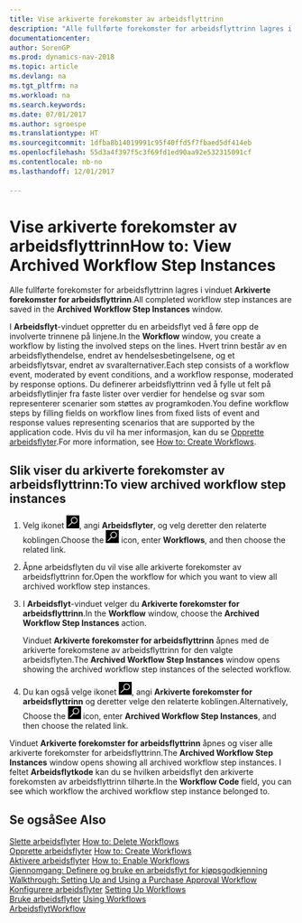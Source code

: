 ```yaml
---
title: Vise arkiverte forekomster av arbeidsflyttrinn
description: "Alle fullførte forekomster for arbeidsflyttrinn lagres i vinduet **Arkiverte forekomster for arbeidsflyttrinn**."
documentationcenter: 
author: SorenGP
ms.prod: dynamics-nav-2018
ms.topic: article
ms.devlang: na
ms.tgt_pltfrm: na
ms.workload: na
ms.search.keywords: 
ms.date: 07/01/2017
ms.author: sgroespe
ms.translationtype: HT
ms.sourcegitcommit: 1dfba8b14019991c95f40ffd5f7fbaed5df414eb
ms.openlocfilehash: 55d3a4f397f5c3f69fd1ed90aa92e532315091cf
ms.contentlocale: nb-no
ms.lasthandoff: 12/01/2017

---
```

# <a name="how-to-view-archived-workflow-step-instances"></a><span data-ttu-id="7e2bf-103">Vise arkiverte forekomster av arbeidsflyttrinn</span><span class="sxs-lookup"><span data-stu-id="7e2bf-103">How to: View Archived Workflow Step Instances</span></span>
<span data-ttu-id="7e2bf-104">Alle fullførte forekomster for arbeidsflyttrinn lagres i vinduet **Arkiverte forekomster for arbeidsflyttrinn**.</span><span class="sxs-lookup"><span data-stu-id="7e2bf-104">All completed workflow step instances are saved in the **Archived Workflow Step Instances** window.</span></span>  

 <span data-ttu-id="7e2bf-105">I **Arbeidsflyt**-vinduet oppretter du en arbeidsflyt ved å føre opp de involverte trinnene på linjene.</span><span class="sxs-lookup"><span data-stu-id="7e2bf-105">In the **Workflow** window, you create a workflow by listing the involved steps on the lines.</span></span> <span data-ttu-id="7e2bf-106">Hvert trinn består av en arbeidsflythendelse, endret av hendelsesbetingelsene, og et arbeidsflytsvar, endret av svaralternativer.</span><span class="sxs-lookup"><span data-stu-id="7e2bf-106">Each step consists of a workflow event, moderated by event conditions, and a workflow response, moderated by response options.</span></span> <span data-ttu-id="7e2bf-107">Du definerer arbeidsflyttrinn ved å fylle ut felt på arbeidsflytlinjer fra faste lister over verdier for hendelse og svar som representerer scenarier som støttes av programkoden.</span><span class="sxs-lookup"><span data-stu-id="7e2bf-107">You define workflow steps by filling fields on workflow lines from fixed lists of event and response values representing scenarios that are supported by the application code.</span></span> <span data-ttu-id="7e2bf-108">Hvis du vil ha mer informasjon, kan du se [Opprette arbeidsflyter](across-how-to-create-workflows.md).</span><span class="sxs-lookup"><span data-stu-id="7e2bf-108">For more information, see [How to: Create Workflows](across-how-to-create-workflows.md).</span></span>  

## <a name="to-view-archived-workflow-step-instances"></a><span data-ttu-id="7e2bf-109">Slik viser du arkiverte forekomster av arbeidsflyttrinn:</span><span class="sxs-lookup"><span data-stu-id="7e2bf-109">To view archived workflow step instances</span></span>  
1.  <span data-ttu-id="7e2bf-110">Velg ikonet ![Søk etter side eller rapport](media/ui-search/search_small.png "Søk etter side eller rapport"), angi **Arbeidsflyter**, og velg deretter den relaterte koblingen.</span><span class="sxs-lookup"><span data-stu-id="7e2bf-110">Choose the ![Search for Page or Report](media/ui-search/search_small.png "Search for Page or Report icon") icon, enter **Workflows**, and then choose the related link.</span></span>  
2.  <span data-ttu-id="7e2bf-111">Åpne arbeidsflyten du vil vise alle arkiverte forekomster av arbeidsflyttrinn for.</span><span class="sxs-lookup"><span data-stu-id="7e2bf-111">Open the workflow for which you want to view all archived workflow step instances.</span></span>  
3.  <span data-ttu-id="7e2bf-112">I **Arbeidsflyt**-vinduet velger du **Arkiverte forekomster for arbeidsflyttrinn**.</span><span class="sxs-lookup"><span data-stu-id="7e2bf-112">In the **Workflow** window, choose the **Archived Workflow Step Instances** action.</span></span>  

    <span data-ttu-id="7e2bf-113">Vinduet **Arkiverte forekomster for arbeidsflyttrinn** åpnes med de arkiverte forekomstene av arbeidsflyttrinn for den valgte arbeidsflyten.</span><span class="sxs-lookup"><span data-stu-id="7e2bf-113">The **Archived Workflow Step Instances** window opens showing the archived workflow step instances of the selected workflow.</span></span>  
4.  <span data-ttu-id="7e2bf-114">Du kan også velge ikonet ![Søk etter side eller rapport](media/ui-search/search_small.png "Søk etter side eller rapport"), angi **Arkiverte forekomster for arbeidsflyttrinn** og deretter velge den relaterte koblingen.</span><span class="sxs-lookup"><span data-stu-id="7e2bf-114">Alternatively, Choose the ![Search for Page or Report](media/ui-search/search_small.png "Search for Page or Report icon") icon, enter **Archived Workflow Step Instances**, and then choose the related link.</span></span>  

<span data-ttu-id="7e2bf-115">Vinduet **Arkiverte forekomster for arbeidsflyttrinn** åpnes og viser alle arkiverte forekomster for arbeidsflyttrinn.</span><span class="sxs-lookup"><span data-stu-id="7e2bf-115">The **Archived Workflow Step Instances** window opens showing all archived workflow step instances.</span></span> <span data-ttu-id="7e2bf-116">I feltet **Arbeidsflytkode** kan du se hvilken arbeidsflyt den arkiverte forekomsten av arbeidsflyttrinn tilhørte.</span><span class="sxs-lookup"><span data-stu-id="7e2bf-116">In the **Workflow Code** field, you can see which workflow the archived workflow step instance belonged to.</span></span>  

## <a name="see-also"></a><span data-ttu-id="7e2bf-117">Se også</span><span class="sxs-lookup"><span data-stu-id="7e2bf-117">See Also</span></span>  
 <span data-ttu-id="7e2bf-118">[Slette arbeidsflyter](across-how-to-delete-workflows.md) </span><span class="sxs-lookup"><span data-stu-id="7e2bf-118">[How to: Delete Workflows](across-how-to-delete-workflows.md) </span></span>  
 <span data-ttu-id="7e2bf-119">[Opprette arbeidsflyter](across-how-to-create-workflows.md) </span><span class="sxs-lookup"><span data-stu-id="7e2bf-119">[How to: Create Workflows](across-how-to-create-workflows.md) </span></span>  
 <span data-ttu-id="7e2bf-120">[Aktivere arbeidsflyter](across-how-to-enable-workflows.md) </span><span class="sxs-lookup"><span data-stu-id="7e2bf-120">[How to: Enable Workflows](across-how-to-enable-workflows.md) </span></span>  
 <span data-ttu-id="7e2bf-121">[Gjennomgang: Definere og bruke en arbeidsflyt for kjøpsgodkjenning](walkthrough-setting-up-and-using-a-purchase-approval-workflow.md) </span><span class="sxs-lookup"><span data-stu-id="7e2bf-121">[Walkthrough: Setting Up and Using a Purchase Approval Workflow](walkthrough-setting-up-and-using-a-purchase-approval-workflow.md) </span></span>  
 <span data-ttu-id="7e2bf-122">[Konfigurere arbeidsflyter](across-set-up-workflows.md) </span><span class="sxs-lookup"><span data-stu-id="7e2bf-122">[Setting Up Workflows](across-set-up-workflows.md) </span></span>  
 <span data-ttu-id="7e2bf-123">[Bruke arbeidsflyter](across-use-workflows.md) </span><span class="sxs-lookup"><span data-stu-id="7e2bf-123">[Using Workflows](across-use-workflows.md) </span></span>  
 [<span data-ttu-id="7e2bf-124">Arbeidsflyt</span><span class="sxs-lookup"><span data-stu-id="7e2bf-124">Workflow</span></span>](across-workflow.md)

